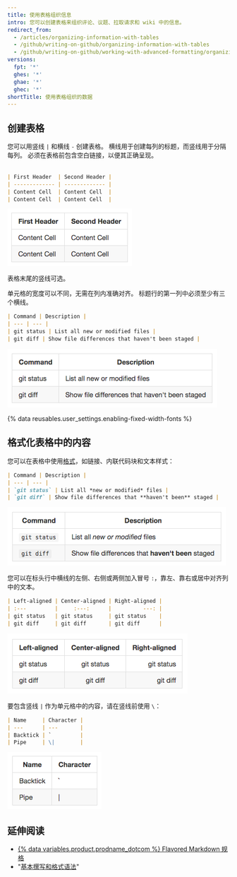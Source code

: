 ```yaml
---
title: 使用表格组织信息
intro: 您可以创建表格来组织评论、议题、拉取请求和 wiki 中的信息。
redirect_from:
  - /articles/organizing-information-with-tables
  - /github/writing-on-github/organizing-information-with-tables
  - /github/writing-on-github/working-with-advanced-formatting/organizing-information-with-tables
versions:
  fpt: '*'
  ghes: '*'
  ghae: '*'
  ghec: '*'
shortTitle: 使用表格组织的数据
---
```


## 创建表格

您可以用竖线 `|` 和横线 `-` 创建表格。 横线用于创建每列的标题，而竖线用于分隔每列。 必须在表格前包含空白链接，以便其正确呈现。

```markdown

| First Header  | Second Header |
| ------------- | ------------- |
| Content Cell  | Content Cell  |
| Content Cell  | Content Cell  |
```

![呈现的表格](/assets/images/help/writing/table-basic-rendered.png)

表格末尾的竖线可选。

单元格的宽度可以不同，无需在列内准确对齐。 标题行的第一列中必须至少有三个横线。

```markdown
| Command | Description |
| --- | --- |
| git status | List all new or modified files |
| git diff | Show file differences that haven't been staged |
```

![呈现的单元格宽度不同的表格](/assets/images/help/writing/table-varied-columns-rendered.png)

{% data reusables.user_settings.enabling-fixed-width-fonts %}

## 格式化表格中的内容

您可以在表格中使用[格式](/articles/basic-writing-and-formatting-syntax)，如链接、内联代码块和文本样式：

```markdown
| Command | Description |
| --- | --- |
| `git status` | List all *new or modified* files |
| `git diff` | Show file differences that **haven't been** staged |
```

![呈现的带格式化文本的表格](/assets/images/help/writing/table-inline-formatting-rendered.png)

您可以在标头行中横线的左侧、右侧或两侧加入冒号 `:`，靠左、靠右或居中对齐列中的文本。

```markdown
| Left-aligned | Center-aligned | Right-aligned |
| :---         |     :---:      |          ---: |
| git status   | git status     | git status    |
| git diff     | git diff       | git diff      |
```

![呈现的文本靠左、居中和靠右对齐的表格](/assets/images/help/writing/table-aligned-text-rendered.png)

要包含竖线 `|` 作为单元格中的内容，请在竖线前使用 `\`：

```markdown
| Name     | Character |
| ---      | ---       |
| Backtick | `         |
| Pipe     | \|        |
```

![呈现的带逸出竖线字符的表格](/assets/images/help/writing/table-escaped-character-rendered.png)

## 延伸阅读

- [{% data variables.product.prodname_dotcom %} Flavored Markdown 规格](https://github.github.com/gfm/)
- "[基本撰写和格式语法](/articles/basic-writing-and-formatting-syntax)"
